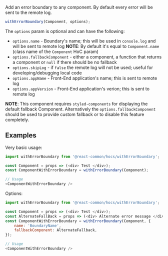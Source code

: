 Add an error boundary to any component. By default every error will be sent to the remote log.

```js static
withErrorBoundary(Component, options);
```

The `options` param is optional and can have the following:

* `options.name` - Boundary's name; this will be used in `console.log` and will be sent to remote log
  **NOTE**: By default it's equal to `Component.name` (class name of the `Component` HoC param)
* `options.fallbackComponent` - either a component, a function that returns a component or `null` if there should be no fallback
* `options.skipLog` - if `false` the remote log will not be used; useful for developing/debugging local code
* `options.appName` - Front-End application's name; this is sent to remote log
* `options.appVersion` - Front-End application's verion; this is sent to remote log

**NOTE**: This component requires `styled-components` for displaying the default fallback Component.
Alternatively the `options.fallbackComponent` should be used to provide custom fallback or to disable this feature completely.

## Examples

Very basic usage:
```js static
import withErrorBoundary from '@react-common/hocs/withErrorBoundary';

const Component = props => (<div> Test </div>);
const ComponentWithErrorBoundary = withErrorBoundary(Component);

// Usage
<ComponentWithErrorBoundary />
```

Options:

```js static
import withErrorBoundary from '@react-common/hocs/withErrorBoundary';

const Component = props => (<div> Test </div>);
const AlternateFallBack = props => (<div> Alternate error message </div>);
const ComponentWithErrorBoundary = withErrorBoundary(Component, {
    name: 'BoundaryName',
    fallbackComponent: AlternateFallback,
});

// Usage
<ComponentWithErrorBoundary />
```
